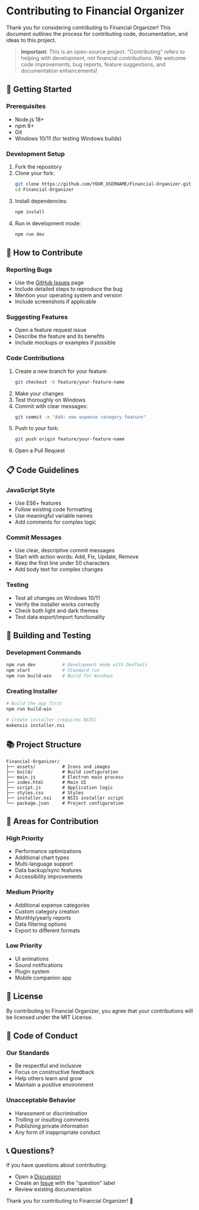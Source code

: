 # Contributing to Financial Organizer

Thank you for considering contributing to Financial Organizer! This document outlines the process for contributing code, documentation, and ideas to this project.

> **Important**: This is an open-source project. "Contributing" refers to helping with development, not financial contributions. We welcome code improvements, bug reports, feature suggestions, and documentation enhancements!

## 🚀 Getting Started

### Prerequisites
- Node.js 18+
- npm 8+
- Git
- Windows 10/11 (for testing Windows builds)

### Development Setup
1. Fork the repository
2. Clone your fork:
   ```bash
   git clone https://github.com/YOUR_USERNAME/Financial-Organizer.git
   cd Financial-Organizer
   ```
3. Install dependencies:
   ```bash
   npm install
   ```
4. Run in development mode:
   ```bash
   npm run dev
   ```

## 📝 How to Contribute

### Reporting Bugs
- Use the [GitHub Issues](../../issues) page
- Include detailed steps to reproduce the bug
- Mention your operating system and version
- Include screenshots if applicable

### Suggesting Features
- Open a feature request issue
- Describe the feature and its benefits
- Include mockups or examples if possible

### Code Contributions
1. Create a new branch for your feature:
   ```bash
   git checkout -b feature/your-feature-name
   ```
2. Make your changes
3. Test thoroughly on Windows
4. Commit with clear messages:
   ```bash
   git commit -m "Add: new expense category feature"
   ```
5. Push to your fork:
   ```bash
   git push origin feature/your-feature-name
   ```
6. Open a Pull Request

## 📋 Code Guidelines

### JavaScript Style
- Use ES6+ features
- Follow existing code formatting
- Use meaningful variable names
- Add comments for complex logic

### Commit Messages
- Use clear, descriptive commit messages
- Start with action words: Add, Fix, Update, Remove
- Keep the first line under 50 characters
- Add body text for complex changes

### Testing
- Test all changes on Windows 10/11
- Verify the installer works correctly
- Check both light and dark themes
- Test data export/import functionality

## 🔧 Building and Testing

### Development Commands
```bash
npm run dev          # Development mode with DevTools
npm start            # Standard run
npm run build-win    # Build for Windows
```

### Creating Installer
```bash
# Build the app first
npm run build-win

# Create installer (requires NSIS)
makensis installer.nsi
```

## 📚 Project Structure

```
Financial-Organizer/
├── assets/          # Icons and images
├── build/           # Build configuration
├── main.js          # Electron main process
├── index.html       # Main UI
├── script.js        # Application logic
├── styles.css       # Styles
├── installer.nsi    # NSIS installer script
└── package.json     # Project configuration
```

## 🎯 Areas for Contribution

### High Priority
- Performance optimizations
- Additional chart types
- Multi-language support
- Data backup/sync features
- Accessibility improvements

### Medium Priority
- Additional expense categories
- Custom category creation
- Monthly/yearly reports
- Data filtering options
- Export to different formats

### Low Priority
- UI animations
- Sound notifications
- Plugin system
- Mobile companion app

## 📄 License

By contributing to Financial Organizer, you agree that your contributions will be licensed under the MIT License.

## 🤝 Code of Conduct

### Our Standards
- Be respectful and inclusive
- Focus on constructive feedback
- Help others learn and grow
- Maintain a positive environment

### Unacceptable Behavior
- Harassment or discrimination
- Trolling or insulting comments
- Publishing private information
- Any form of inappropriate conduct

## 📞 Questions?

If you have questions about contributing:
- Open a [Discussion](../../discussions)
- Create an [Issue](../../issues) with the "question" label
- Review existing documentation

Thank you for contributing to Financial Organizer! 🎉